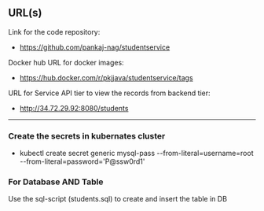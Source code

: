 ## URL(s)
Link for the code repository: 
- https://github.com/pankaj-nag/studentservice

Docker hub URL for docker images: 
- https://hub.docker.com/r/pkjjava/studentservice/tags

URL for Service API tier to view the records from backend tier: 
- http://34.72.29.92:8080/students

--------------------------------------------

### Create the secrets in kubernates cluster

- kubectl create secret generic mysql-pass --from-literal=username=root --from-literal=password='P@ssw0rd1'

### For Database AND Table
Use the sql-script (students.sql) to create and insert the table in DB